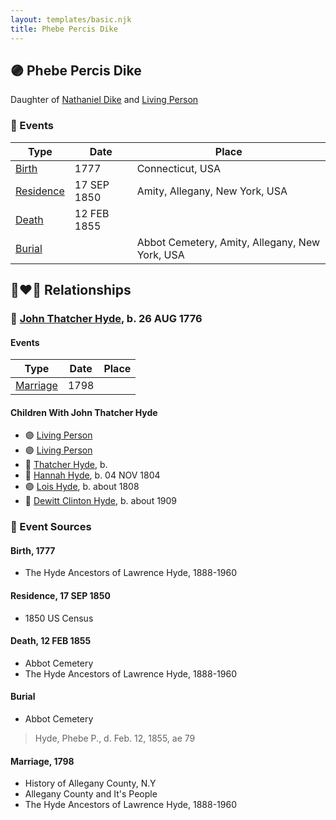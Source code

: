 ```yaml
---
layout: templates/basic.njk
title: Phebe Percis Dike
---
```

## 🟣 Phebe Percis Dike

Daughter of [Nathaniel Dike](/people/3/36914917) and [Living Person](/people/6/66432130)

### 📆 Events

Type | Date | Place
------ | ------ | ------
[Birth](#event-5f99bf07-4992-440e-a642-c85bb731720c) | 1777 | Connecticut, USA
[Residence](#event-0a946f6e-602a-45d3-a3b8-259270c3b687) | 17 SEP 1850 | Amity, Allegany, New York, USA
[Death](#event-d1c21f2f-daab-4c12-a941-21f55eaab2e6) | 12 FEB 1855 |
[Burial](#event-4f509c75-d2ac-42bf-b9cb-df9923015e21) |  | Abbot Cemetery, Amity, Allegany, New York, USA

## 👩‍❤️‍👨 Relationships

### 🔵 [John Thatcher Hyde](/people/3/3310224), b. 26 AUG 1776

#### Events

Type | Date | Place
------ | ------ | ------
[Marriage](#event-19ea37b8-6c1c-441e-9d2e-272565e316bf) | 1798 |
#### Children With John Thatcher Hyde
* 🟣 [Living Person](/people/4/44848664)
* 🟣 [Living Person](/people/4/47693044)
* 🔵 [Thatcher Hyde](/people/3/39742544), b.
* 🔵 [Hannah Hyde](/people/2/2490748), b. 04 NOV 1804
* 🟣 [Lois Hyde](/people/8/83724316), b. about 1808
* 🔵 [Dewitt Clinton Hyde](/people/4/47530864), b. about 1909
### 📰 Event Sources

#### <a id="event-5f99bf07-4992-440e-a642-c85bb731720c"></a> Birth, 1777
* The Hyde Ancestors of Lawrence Hyde, 1888-1960

#### <a id="event-0a946f6e-602a-45d3-a3b8-259270c3b687"></a> Residence, 17 SEP 1850
* 1850 US Census

#### <a id="event-d1c21f2f-daab-4c12-a941-21f55eaab2e6"></a> Death, 12 FEB 1855
* Abbot Cemetery
* The Hyde Ancestors of Lawrence Hyde, 1888-1960

#### <a id="event-4f509c75-d2ac-42bf-b9cb-df9923015e21"></a> Burial
* Abbot Cemetery
>   
  > Hyde, Phebe P., d. Feb. 12, 1855, ae 79
#### <a id="event-19ea37b8-6c1c-441e-9d2e-272565e316bf"></a> Marriage, 1798
* History of Allegany County, N.Y
* Allegany County and It's People
* The Hyde Ancestors of Lawrence Hyde, 1888-1960
